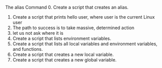 The alias Command
0. Create a script that creates an alias.
1. Create a script that prints hello user, where user is the current Linux user
2. The path to success is to take massive, determined action
3. let us not ask where it is
4. Create a script that lists environment variables.
5. Create a script that lists all local variables and environment variables, and functions.
6. Create a script that creates a new local variable.
7. Create a script that creates a new global variable.
